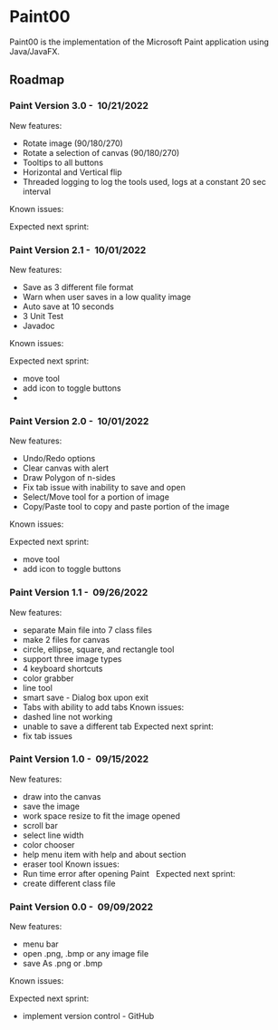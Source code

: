
# Paint00

Paint00 is the implementation of the Microsoft Paint application using Java/JavaFX.

## Roadmap

### Paint Version 3.0 -  10/21/2022
New features:
- Rotate image (90/180/270)
- Rotate a selection of canvas (90/180/270)
- Tooltips to all buttons
- Horizontal and Vertical flip
- Threaded logging to log the tools used, logs at a constant 20 sec interval

Known issues:

Expected next sprint:

### Paint Version 2.1 -  10/01/2022
New features:
- Save as 3 different file format
- Warn when user saves in a low quality image
- Auto save at 10 seconds
- 3 Unit Test
- Javadoc

Known issues:

Expected next sprint:
- move tool
- add icon to toggle buttons
- 
### Paint Version 2.0 -  10/01/2022
New features:
- Undo/Redo options
- Clear canvas with alert
- Draw Polygon of n-sides
- Fix tab issue with inability to save and open
- Select/Move tool for a portion of image
- Copy/Paste tool to copy and paste portion of the image

Known issues:

Expected next sprint:
- move tool
- add icon to toggle buttons

### Paint Version 1.1 -  09/26/2022
New features:
- separate Main file into 7 class files
- make 2 files for canvas
- circle, ellipse, square, and rectangle tool
- support three image types
- 4 keyboard shortcuts
- color grabber
- line tool
- smart save - Dialog box upon exit
- Tabs with ability to add tabs
  Known issues:
- dashed line not working
- unable to save a different tab
  Expected next sprint:
- fix tab issues

### Paint Version 1.0 -  09/15/2022
New features:
- draw into the canvas
- save the image
- work space resize to fit the image opened
- scroll bar
- select line width
- color chooser
- help menu item with help and about section
- eraser tool
Known issues:
- Run time error after opening Paint
 
Expected next sprint:
- create different class file

### Paint Version 0.0 -  09/09/2022
New features:
- menu bar
- open .png, .bmp or any image file
- save As .png or .bmp

Known issues:

Expected next sprint:
- implement version control - GitHub
